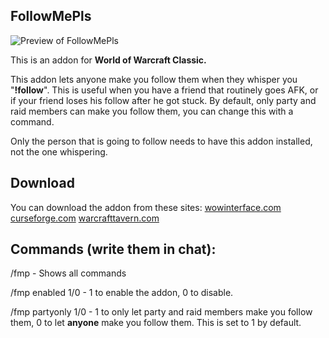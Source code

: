 ## FollowMePls

![Preview of FollowMePls](https://github.com/techiew/FollowMePls/blob/master/preview.png)

This is an addon for **World of Warcraft Classic.** 

This addon lets anyone make you follow them when they whisper you "**!follow**". This is useful when you have a friend that routinely goes AFK, or if your friend loses his follow after he got stuck. By default, only party and raid members can make you follow them, you can change this with a command.

Only the person that is going to follow needs to have this addon installed, not the one whispering.

## Download
You can download the addon from these sites:
[wowinterface.com](https://www.wowinterface.com/downloads/info25521-FollowMePls-Auto-followaddon.html)
[curseforge.com](https://www.curseforge.com/wow/addons/followmepls-auto-follow-addon)
[warcrafttavern.com](https://www.warcrafttavern.com/addons/followmepls)

## Commands (write them in chat):

/fmp - Shows all commands

/fmp enabled 1/0 - 1 to enable the addon, 0 to disable.

/fmp partyonly 1/0 - 1 to only let party and raid members make you follow them, 0 to let **anyone** make you follow them. This is set to 1 by default.
